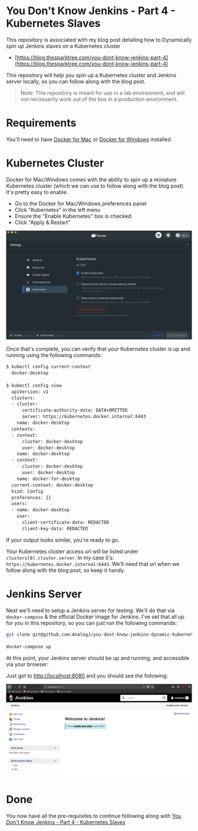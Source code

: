# You Don't Know Jenkins - Part 4 - Kubernetes Slaves

This repository is associated with my blog post detailing how to Dynamically spin up Jenkins slaves on a Kubernetes cluster

- [https://blog.thesparktree.com/you-dont-know-jenkins-part-4](https://blog.thesparktree.com/you-dont-know-jenkins-part-4)

This repository will help you spin up a Kubernetes cluster and Jenkins server locally, so you can follow along with the blog post.

> Note: This repository is meant for use in a lab environment, and will not necessarily work out of the box in a production environment.

# Requirements

You'll need to have [Docker for Mac](https://docs.docker.com/docker-for-mac/install/) or [Docker for Windows](https://docs.docker.com/docker-for-windows/) installed


# Kubernetes Cluster

Docker for Mac/Windows comes with the ability to spin up a miniature Kubernetes cluster (which we can use to follow along with the blog post)
It's pretty easy to enable.

- Go to the Docker for Mac/Windows preferences panel
- Click "Kubernetes" in the left menu
- Ensure the  "Enable Kubernetes" box is checked.
- Click "Apply & Restart"

![docker-for-mac-kubernetes](img/docker-for-x-kubernetes.png)

Once that's complete, you can verify that your Kubernetes cluster is up and running using the following commands:

```bash
$ kubectl config current-context
  docker-desktop

$ kubectl config view
  apiVersion: v1
  clusters:
  - cluster:
      certificate-authority-data: DATA+OMITTED
      server: https://kubernetes.docker.internal:6443
    name: docker-desktop
  contexts:
  - context:
      cluster: docker-desktop
      user: docker-desktop
    name: docker-desktop
  - context:
      cluster: docker-desktop
      user: docker-desktop
    name: docker-for-desktop
  current-context: docker-desktop
  kind: Config
  preferences: {}
  users:
  - name: docker-desktop
    user:
      client-certificate-data: REDACTED
      client-key-data: REDACTED

```

If your output looks similar, you're ready to go.

Your Kubernetes cluster access url will be listed under `clusters[0].cluster.server`.
In my case it's: `https://kubernetes.docker.internal:6443`.
We'll need that url when we follow along with the blog post, so keep it handy.

# Jenkins Server

Next we'll need to setup a Jenkins server for testing. We'll do that via `docker-compose` & the official Docker image for Jenkins.
I've set that all up for you in this repository, so you can just run the following commands:

```bash
git clone git@github.com:AnalogJ/you-dont-know-jenkins-dynamic-kubernetes-slaves.git

docker-compose up
```

At this point, your Jenkins server should be up and running, and accessible via your browser:

Just got to [http://localhost:8080](http://localhost:8080) and you should see the following:

![docker-jenkins](img/docker-jenkins.png)


# Done

You now have all the pre-requisites to continue following along with [You Don't Know Jenkins - Part 4 - Kubernetes Slaves](https://blog.thesparktree.com/you-dont-know-jenkins-part-4)
